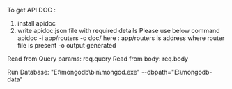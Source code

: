 To get API DOC :

1. install apidoc
2. write apidoc.json file with required details
   Please use below command
   apidoc -i app/routers -o doc/
   here : app/routers is address where router file is present
   -o output generated

Read from Query params: 
req.query
Read from body: 
req.body

Run Database:
"E:\mongodb\bin\mongod.exe" --dbpath="E:\mongodb-data"

